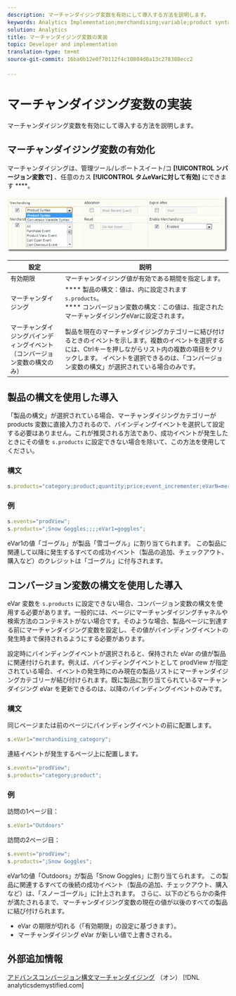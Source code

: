 ```yaml
---
description: マーチャンダイジング変数を有効にして導入する方法を説明します。
keywords: Analytics Implementation;merchandising;variable;product syntax;Conversion Variable Syntax;s.products
solution: Analytics
title: マーチャンダイジング変数の実装
topic: Developer and implementation
translation-type: tm+mt
source-git-commit: 16ba0b12e0f70112f4c10804d0a13c278388ecc2

---
```



# マーチャンダイジング変数の実装

マーチャンダイジング変数を有効にして導入する方法を説明します。

## マーチャンダイジング変数の有効化

マーチャンダイジングは、管理ツール/レポートスイート/コ **[!UICONTROL ンバージョン変数で]** 、任意のカス **[!UICONTROL タムeVarに対して有効]** にできます ****。

![](assets/merch-enable.png)

| 設定 | 説明 |
|--- |--- |
| 有効期限 | マーチャンダイジング値が有効である期間を指定します。 |
| マーチャンダイジング | **** 製品の構文：値は、内に設定されます `s.products`。<br>**** コンバージョン変数の構文：この値は、指定されたマーチャンダイジングeVarに設定されます。 |
| マーチャンダイジングバインディングイベント（コンバージョン変数の構文のみ） | 製品を現在のマーチャンダイジングカテゴリーに結び付けるときのイベントを示します。複数のイベントを選択するには、Ctrlキーを押しながらリスト内の複数の項目をクリックします。 イベントを選択できるのは、「コンバージョン変数の構文」が選択されている場合のみです。 |

## 製品の構文を使用した導入

「製品の構文」が選択されている場合、マーチャンダイジングカテゴリーが products 変数に直接入力されるので、バインディングイベントを選択して設定する必要はありません。これが推奨される方法であり、成功イベントが発生したときにその値を `s.products` に設定できない場合を除いて、この方法を使用してください。

### 構文

```js
s.products="category;product;quantity;price;event_incrementer;eVarN=merch_category|eVarM=merch_category2";
```

### 例

```js
s.events="prodView";
s.products=";Snow Goggles;;;;eVar1=goggles";
```

eVar1の値「ゴーグル」が製品「雪ゴーグル」に割り当てられます。 この製品に関連して以降に発生するすべての成功イベント（製品の追加、チェックアウト、購入など）のクレジットは「ゴーグル」に付与されます。

## コンバージョン変数の構文を使用した導入

eVar 変数を `s.products` に設定できない場合、コンバージョン変数の構文を使用する必要があります。一般的には、ページにマーチャンダイジングチャネルや検索方法のコンテキストがない場合です。そのような場合、製品ページに到達する前にマーチャンダイジング変数を設定し、その値がバインディングイベントの発生時まで保持されるようにする必要があります。

設定時にバインディングイベントが選択されると、保持された eVar の値が製品に関連付けられます。例えば、バインディングイベントとして prodView が指定されている場合、イベントの発生時にのみ現在の製品リストにマーチャンダイジングカテゴリーが結び付けられます。既に製品に割り当てられているマーチャンダイジング eVar を更新できるのは、以降のバインディングイベントのみです。

### 構文

同じページまたは前のページにバインディングイベントの前に配置します。

```js
s.eVar1="merchandising_category";
```

連結イベントが発生するページ上に配置します。

```js
s.events="prodView";
s.products="category;product";
```

### 例

訪問の1ページ目：

```js
s.eVar1="Outdoors"
```

訪問の2ページ目：

```js
s.events="prodView";
s.products=";Snow Goggles";
```

eVar1の値「Outdoors」が製品「Snow Goggles」に割り当てられます。 この製品に関連するすべての後続の成功イベント（製品の追加、チェックアウト、購入など）は、「スノーゴーグル」に計上されます。 さらに、以下のどちらかの条件が満たされるまで、マーチャンダイジング変数の現在の値が以後のすべての製品に結び付けられます。

* eVar の期限が切れる（「有効期限」の設定に基づきます）。
* マーチャンダイジング eVar が新しい値で上書きされる。

## 外部追加情報

[アドバンスコンバージョン構文マーチャンダイジング](https://analyticsdemystified.com/adobe-analytics/advanced-conversion-syntax-merchandising/) （オン） [!DNL analyticsdemystified.com]
